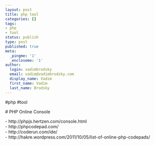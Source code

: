 ```yaml
---
layout: post
title: php tool
categories: []
tags:
- php
- tool
status: publish
type: post
published: true
meta:
  _pingme: '1'
  _encloseme: '1'
author:
  login: vadimbrodsky
  email: vadim@vadimbrodsky.com
  display_name: Vadim
  first_name: Vadim
  last_name: Brodsky
---
```

<p>#php #tool</p>
<p># PHP Online Console</p>
<p>- http://phpjs.hertzen.com/console.html<br />
- http://phpcodepad.com/<br />
- http://coderun.com/ide/<br />
- http://hakre.wordpress.com/2011/10/05/list-of-online-php-codepads/</p>
